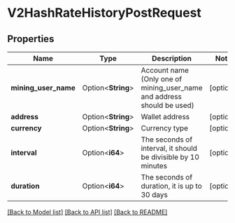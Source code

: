 # V2HashRateHistoryPostRequest

## Properties

Name | Type | Description | Notes
------------ | ------------- | ------------- | -------------
**mining_user_name** | Option<**String**> | Account name (Only one of mining_user_name and address should be used) | [optional]
**address** | Option<**String**> | Wallet address | [optional]
**currency** | Option<**String**> | Currency type | [optional]
**interval** | Option<**i64**> | The seconds of interval, it should be divisible by 10 minutes | [optional]
**duration** | Option<**i64**> | The seconds of duration, it is up to 30 days | [optional]

[[Back to Model list]](../README.md#documentation-for-models) [[Back to API list]](../README.md#documentation-for-api-endpoints) [[Back to README]](../README.md)


